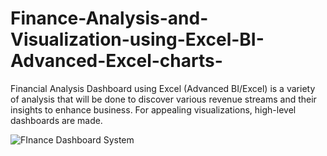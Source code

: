 # Finance-Analysis-and-Visualization-using-Excel-BI-Advanced-Excel-charts-
Financial Analysis Dashboard using Excel (Advanced BI/Excel) is a variety of analysis that will be done to discover various revenue streams and their insights to enhance business. For appealing visualizations, high-level dashboards are made.

![FInance Dashboard System](https://github.com/Bunnydavid27/Finance-Analysis-and-Visualization-using-Excel-BI-Advanced-Excel-charts-/assets/95872007/fa7648f4-1ba4-4738-8ab8-e4bd6c4af031)
